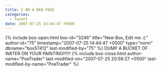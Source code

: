 ```yaml
---
title: I AM A NEW PAGE
categories:
  - fanart
date: 2007-07-25 14:44:47 +0500
---
```

{% include box-open.html box-id="3246" title="New Box, Edit me :(:" author-id="75" timestamp="2007-07-25 14:44:47 +0500" type="norm" dbname="box57412" last-modified-by="75" %}
DUMP A BUCKET OF WATER ON YOUR PAINTING!!!!!!
{% include box-close.html author-name="PoeTrader" last-modified-on="2007-07-25 20:58:27 +0500" last-modified-by-name="PoeTrader" %}
